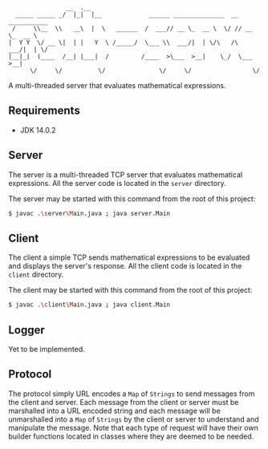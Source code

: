 ```
                __  .__
  _____ _____ _/  |_|  |__             ______ ______________  __ ___________
 /     \\__  \\   __\  |  \   ______  /  ___// __ \_  __ \  \/ // __ \_  __ \
|  Y Y  \/ __ \|  | |   Y  \ /_____/  \___ \\  ___/|  | \/\   /\  ___/|  | \/
|__|_|  (____  /__| |___|  /         /____  >\___  >__|    \_/  \___  >__|
      \/     \/          \/               \/     \/                 \/
```
A multi-threaded server that evaluates mathematical expressions.

## Requirements
* JDK 14.0.2

## Server
The server is a multi-threaded TCP server that evaluates mathematical expressions. All the server code is located in the `server` directory.

The server may be started with this command from the root of this project:
```sh
$ javac .\server\Main.java ; java server.Main
```

## Client
The client a simple TCP sends mathematical expressions to be evaluated and displays the server's response. All the client code is located in the `client` directory.

The client may be started with this command from the root of this project:
```sh
$ javac .\client\Main.java ; java client.Main
```

## Logger
Yet to be implemented.

## Protocol
The protocol simply URL encodes a `Map` of `Strings` to send messages from the client and server. Each message from the client or server must be marshalled into a URL encoded string and each message will be unmarshalled into a `Map` of `Strings` by the client or server to understand and manipulate the message. Note that each type of request will have their own builder functions located in classes where they are deemed to be needed.
